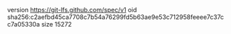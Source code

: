 version https://git-lfs.github.com/spec/v1
oid sha256:c2aefbd45ca7708c7b54a76299fd5b63ae9e53c712958feeee7c37cc7a05330a
size 15272
